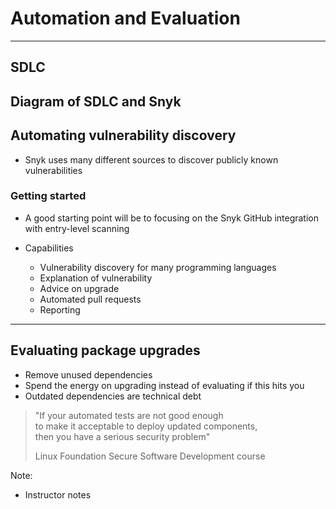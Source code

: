 <!-- .slide: data-background-image="./content/images/appsec-icon.svg" data-background-size="7%" data-background-position="right 2% top 2%"-->

# Automation and Evaluation

---

## SDLC

Diagram of SDLC and Snyk 
---


## Automating vulnerability discovery

- Snyk uses many different sources to discover publicly known vulnerabilities <!-- .element: style="font-size:0.8em"-->

### Getting started

- A good starting point will be to focusing on the Snyk GitHub integration with entry-level scanning <!-- .element: style="font-size:0.8em"-->

- Capabilities <!-- .element: style="font-size:0.8em"-->
  - Vulnerability discovery for many programming languages <!-- .element: style="font-size:0.8em"-->
  - Explanation of vulnerability <!-- .element: style="font-size:0.8em"-->
  - Advice on upgrade <!-- .element: style="font-size:0.8em"-->
  - Automated pull requests <!-- .element: style="font-size:0.8em"-->
  - Reporting <!-- .element: style="font-size:0.8em"-->


---

## Evaluating package upgrades

- Remove unused dependencies <!-- .element: style="font-size:0.8em"-->
- Spend the energy on upgrading instead of evaluating if this hits you <!-- .element: style="font-size:0.8em"-->
- Outdated dependencies are technical debt <!-- .element: style="font-size:0.8em"-->

> "If your automated tests are not good enough<br>
> to make it acceptable to deploy updated components,<br>
> then you have a serious security problem" <!-- .element: style="font-size:0.6em"-->
>
> <div>Linux Foundation Secure Software Development course <!-- .element: style="font-size:0.4em;"--> </div>

Note:

- Instructor notes
